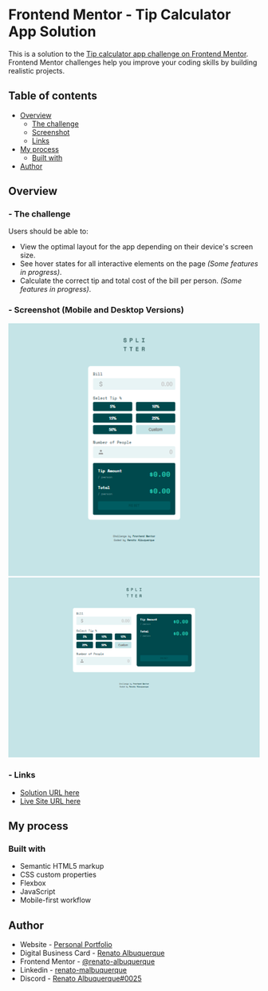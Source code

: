 # Frontend Mentor - Tip Calculator App Solution

This is a solution to the [Tip calculator app challenge on Frontend Mentor](https://www.frontendmentor.io/challenges/tip-calculator-app-ugJNGbJUX). Frontend Mentor challenges help you improve your coding skills by building realistic projects.

## Table of contents

- [Overview](#overview)
  - [The challenge](#the-challenge)
  - [Screenshot](#screenshot)
  - [Links](#links)
- [My process](#my-process)
  - [Built with](#built-with)
- [Author](#author)

## Overview

### - The challenge

Users should be able to:

- View the optimal layout for the app depending on their device's screen size.
- See hover states for all interactive elements on the page *(Some features in progress)*.
- Calculate the correct tip and total cost of the bill per person. *(Some features in progress)*.

### - Screenshot (Mobile and Desktop Versions)

![screenshot](files/screencapture-mobileVersion.png)
![screenshot](files/screencapture-desktopVersion.png)

### - Links

- [Solution URL here](https://github.com/renato-albuquerque/tip-calculator-app)
- [Live Site URL here](https://renato-albuquerque.github.io/tip-calculator-app/)

## My process

### Built with

- Semantic HTML5 markup
- CSS custom properties
- Flexbox
- JavaScript
- Mobile-first workflow

## Author

- Website - [Personal Portfolio](https://portfolio-renatoalbuquerque.vercel.app/)
- Digital Business Card - [Renato Albuquerque](https://portfolio-renatoalbuquerque.vercel.app/)
- Frontend Mentor - [@renato-albuquerque](https://www.frontendmentor.io/profile/renato-albuquerque)
- Linkedin - [renato-malbuquerque](https://www.linkedin.com/in/renato-malbuquerque/)
- Discord - [Renato Albuquerque#0025](https://discordapp.com/users/992621595547938837)
